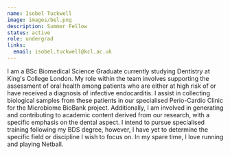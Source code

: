 ```yaml
---
name: Isobel Tuckwell
image: images/bel.png
description: Summer Fellow
status: active
role: undergrad
links:
  email: isobel.tuckwell@kcl.ac.uk
---
```


I am a BSc Biomedical Science Graduate currently studying Dentistry at King's College London. 
My role within the team involves supporting the assessment of oral health among patients who are either at high risk of or have received a diagnosis of infective endocarditis. I assist in collecting biological samples from these patients in our specialised Perio-Cardio Clinic for the Microbiome BioBank project. Additionally, I am involved in generating and contributing to academic content derived from our research, with a specific emphasis on the dental aspect. I intend to pursue specialised training following my BDS degree, however, I have yet to determine the specific field or discipline I wish to focus on. In my spare time, I love running and playing Netball. 
